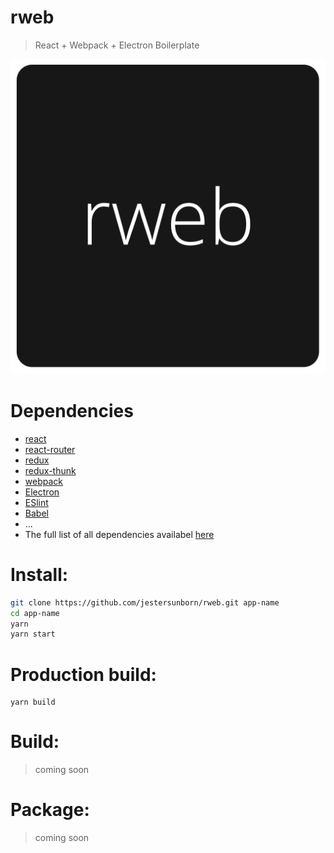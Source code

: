 # rweb
> React + Webpack + Electron Boilerplate

![rweb logo](./assets/icons/png/1024x1024.png)

# Dependencies
* [react](https://reactjs.org)
* [react-router](https://github.com/ReactTraining/react-router)
* [redux](https://redux.js.org/docs/introduction/)
* [redux-thunk](https://github.com/gaearon/redux-thunk)
* [webpack](https://github.com/webpack/webpack)
* [Electron](https://electronjs.org/)
* [ESlint](https://eslint.org/)
* [Babel](https://babeljs.io/)
* ...
* The full list of all dependencies availabel [here](https://github.com/jestersunborn/rweb/blob/master/package.json)

# Install:
```bash
git clone https://github.com/jestersunborn/rweb.git app-name
cd app-name
yarn
yarn start
```

# Production build:
```
yarn build
```

# Build:
> coming soon

# Package:
> coming soon
